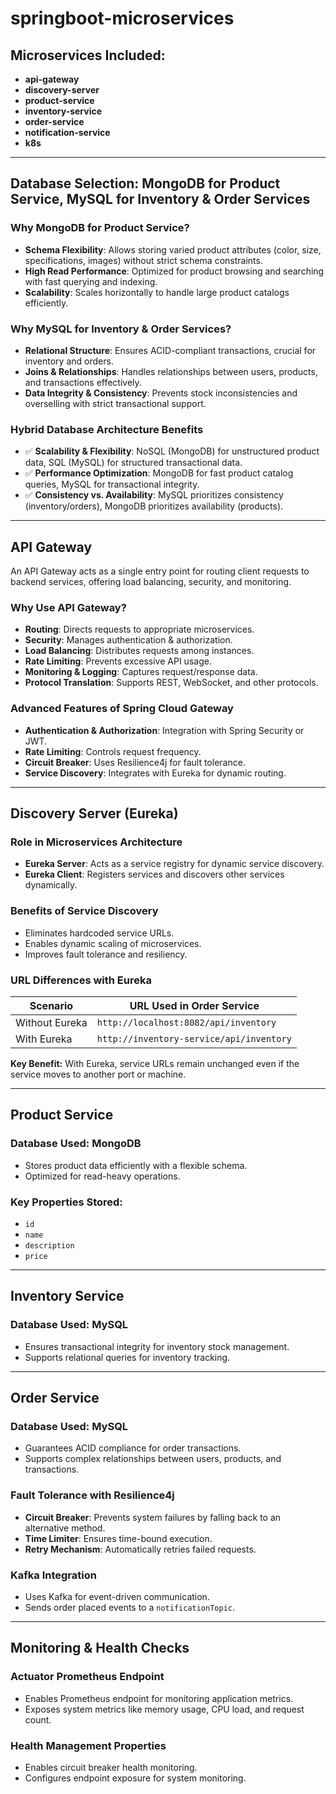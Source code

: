 # springboot-microservices

## Microservices Included:
- **api-gateway**
- **discovery-server**
- **product-service**
- **inventory-service**
- **order-service**
- **notification-service**
- **k8s**

---

## Database Selection: MongoDB for Product Service, MySQL for Inventory & Order Services

### **Why MongoDB for Product Service?**
- **Schema Flexibility**: Allows storing varied product attributes (color, size, specifications, images) without strict schema constraints.
- **High Read Performance**: Optimized for product browsing and searching with fast querying and indexing.
- **Scalability**: Scales horizontally to handle large product catalogs efficiently.

### **Why MySQL for Inventory & Order Services?**
- **Relational Structure**: Ensures ACID-compliant transactions, crucial for inventory and orders.
- **Joins & Relationships**: Handles relationships between users, products, and transactions effectively.
- **Data Integrity & Consistency**: Prevents stock inconsistencies and overselling with strict transactional support.

### **Hybrid Database Architecture Benefits**
- ✅ **Scalability & Flexibility**: NoSQL (MongoDB) for unstructured product data, SQL (MySQL) for structured transactional data.
- ✅ **Performance Optimization**: MongoDB for fast product catalog queries, MySQL for transactional integrity.
- ✅ **Consistency vs. Availability**: MySQL prioritizes consistency (inventory/orders), MongoDB prioritizes availability (products).

---

## API Gateway

An API Gateway acts as a single entry point for routing client requests to backend services, offering load balancing, security, and monitoring.

### **Why Use API Gateway?**
- **Routing**: Directs requests to appropriate microservices.
- **Security**: Manages authentication & authorization.
- **Load Balancing**: Distributes requests among instances.
- **Rate Limiting**: Prevents excessive API usage.
- **Monitoring & Logging**: Captures request/response data.
- **Protocol Translation**: Supports REST, WebSocket, and other protocols.

### **Advanced Features of Spring Cloud Gateway**
- **Authentication & Authorization**: Integration with Spring Security or JWT.
- **Rate Limiting**: Controls request frequency.
- **Circuit Breaker**: Uses Resilience4j for fault tolerance.
- **Service Discovery**: Integrates with Eureka for dynamic routing.

---

## Discovery Server (Eureka)

### **Role in Microservices Architecture**
- **Eureka Server**: Acts as a service registry for dynamic service discovery.
- **Eureka Client**: Registers services and discovers other services dynamically.

### **Benefits of Service Discovery**
- Eliminates hardcoded service URLs.
- Enables dynamic scaling of microservices.
- Improves fault tolerance and resiliency.

### **URL Differences with Eureka**

| Scenario           | URL Used in Order Service |
|--------------------|--------------------------|
| Without Eureka    | `http://localhost:8082/api/inventory` |
| With Eureka       | `http://inventory-service/api/inventory` |

**Key Benefit:** With Eureka, service URLs remain unchanged even if the service moves to another port or machine.

---

## Product Service

### **Database Used**: MongoDB
- Stores product data efficiently with a flexible schema.
- Optimized for read-heavy operations.

### **Key Properties Stored**:
- `id`
- `name`
- `description`
- `price`

---

## Inventory Service

### **Database Used**: MySQL
- Ensures transactional integrity for inventory stock management.
- Supports relational queries for inventory tracking.

---

## Order Service

### **Database Used**: MySQL
- Guarantees ACID compliance for order transactions.
- Supports complex relationships between users, products, and transactions.

### **Fault Tolerance with Resilience4j**
- **Circuit Breaker**: Prevents system failures by falling back to an alternative method.
- **Time Limiter**: Ensures time-bound execution.
- **Retry Mechanism**: Automatically retries failed requests.

### **Kafka Integration**
- Uses Kafka for event-driven communication.
- Sends order placed events to a `notificationTopic`.

---

## Monitoring & Health Checks

### **Actuator Prometheus Endpoint**
- Enables Prometheus endpoint for monitoring application metrics.
- Exposes system metrics like memory usage, CPU load, and request count.

### **Health Management Properties**
- Enables circuit breaker health monitoring.
- Configures endpoint exposure for system monitoring.


